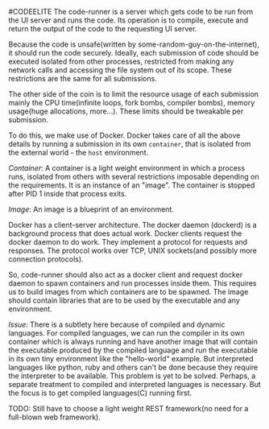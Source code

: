 #CODEELITE
The code-runner is a server which gets code to be run from the UI server and runs the code. Its operation is to compile, execute and return the output of the code to the requesting UI server.

Because the code is unsafe(written by some-random-guy-on-the-internet), it should run the code securely. Ideally, each submission of code should be executed isolated from other processes, restricted from making any network calls and accessing the file system out of its scope. These restrictions are the same for all submissions.

The other side of the coin is to limit the resource usage of each submission mainly the CPU time(infinite loops, fork bombs, compiler bombs), memory usage(huge allocations, more...). These limits should be tweakable per submission.

To do this, we make use of Docker. Docker takes care of all the above details by running a submission in its own `container`, that is isolated from the external world - the `host` environment.

*Container*: A container is a light weight environment in which a process runs, isolated from others with several restrictions imposable depending on the requirements. It is an instance of an "image". The container is stopped after PID 1 inside that process exits.

*Image*: An image is a blueprint of an environment.

Docker has a client-server architecture. The docker daemon (dockerd) is a background process that does actual work. Docker clients request the docker daemon to do work. They implement a protocol for requests and responses. The protocol works over TCP, UNIX sockets(and possibly more connection protocols).

So, code-runner should also act as a docker client and request docker daemon to spawn containers and run processes inside them. This requires us to build images from which containers are to be spawned. The image should contain libraries that are to be used by the executable and any environment.

*Issue*: There is a subtlety here because of compiled and dynamic languages. For compiled languages, we can run the compiler in its own container which is always running and have another image that will contain the executable produced by the compiled language and run the executable in its own tiny environment like the "hello-world" example. But interpreted languages like python, ruby and others can't be done because they require the interpreter to be available. This problem is yet to be solved. Perhaps, a separate treatment to compiled and interpreted languages is necessary. But the focus is to get compiled languages(C) running first.

TODO: Still have to choose a light weight REST framework(no need for a full-blown web framework).
